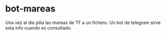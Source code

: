 # bot-mareas
Una vez al día pilla las mareas de TF a un fichero. Un bot de telegram sirve esta info cuando es consultado.
